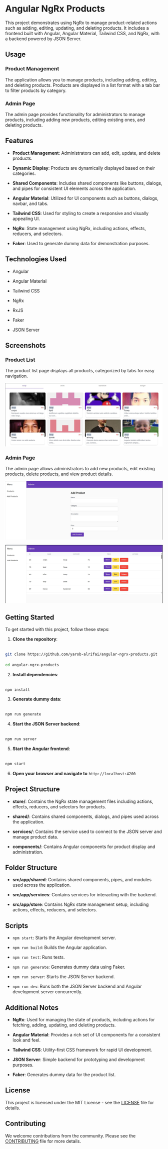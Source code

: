 
<!DOCTYPE  html>

<html  lang="en">

<head>

<meta  charset="UTF-8">

<meta  name="viewport"  content="width=device-width, initial-scale=1.0">

<meta  name="description"  content="This project demonstrates using NgRx to manage product-related actions such as adding, editing, updating, and deleting products. It includes a frontend built with Angular, Angular Material, Tailwind CSS, and NgRx, with a backend powered by JSON Server.">

<meta  name="keywords"  content="Angular, NgRx, Angular Material, Tailwind CSS, JSON Server, CRUD, Product Management">
<title>Angular NgRx Products</title>

</head>

<body>

# Angular NgRx Products

  

This project demonstrates using NgRx to manage product-related actions such as adding, editing, updating, and deleting products. It includes a frontend built with Angular, Angular Material, Tailwind CSS, and NgRx, with a backend powered by JSON Server.

  

## Usage

  

### Product Management

  

The application allows you to manage products, including adding, editing, and deleting products. Products are displayed in a list format with a tab bar to filter products by category.

  

### Admin Page

  

The admin page provides functionality for administrators to manage products, including adding new products, editing existing ones, and deleting products.

  

## Features

  

- **Product Management**: Administrators can add, edit, update, and delete products.

- **Dynamic Display**: Products are dynamically displayed based on their categories.

- **Shared Components**: Includes shared components like buttons, dialogs, and pipes for consistent UI elements across the application.

- **Angular Material**: Utilized for UI components such as buttons, dialogs, navbar, and tabs.

- **Tailwind CSS**: Used for styling to create a responsive and visually appealing UI.

- **NgRx**: State management using NgRx, including actions, effects, reducers, and selectors.

- **Faker**: Used to generate dummy data for demonstration purposes.

  

## Technologies Used

  

- Angular

- Angular Material

- Tailwind CSS

- NgRx

- RxJS

- Faker

- JSON Server

  

## Screenshots

  

### Product List

The product list page displays all products, categorized by tabs for easy navigation.

  

![Product List](./screenshots/product-list.png)

  

### Admin Page

The admin page allows administrators to add new products, edit existing products, delete products, and view product details.

  

![Admin Page 1](./screenshots/admin-page-1.png)

![Admin Page 2](./screenshots/admin-page-2.png)

  

## Getting Started

  

To get started with this project, follow these steps:

  

1. **Clone the repository**:

```bash

git clone https://github.com/yarob-alrifai/angular-ngrx-products.git

cd angular-ngrx-products

```

  

2. **Install dependencies**:

```bash

npm install

```

  

3. **Generate dummy data**:

```bash

npm run generate

```

  

4. **Start the JSON Server backend**:

```bash

npm run server

```

  

5. **Start the Angular frontend**:

```bash

npm start

```

  

6. **Open your browser and navigate to** `http://localhost:4200`

  

## Project Structure

  

- **store/**: Contains the NgRx state management files including actions, effects, reducers, and selectors for products.

- **shared/**: Contains shared components, dialogs, and pipes used across the application.

- **services/**: Contains the service used to connect to the JSON server and manage product data.

- **components/**: Contains Angular components for product display and administration.

  

## Folder Structure

  

- **src/app/shared**: Contains shared components, pipes, and modules used across the application.

- **src/app/services**: Contains services for interacting with the backend.

- **src/app/store**: Contains NgRx state management setup, including actions, effects, reducers, and selectors.

  

## Scripts

  

- `npm start`: Starts the Angular development server.

- `npm run build`: Builds the Angular application.

- `npm run test`: Runs tests.

- `npm run generate`: Generates dummy data using Faker.

- `npm run server`: Starts the JSON Server backend.

- `npm run dev`: Runs both the JSON Server backend and Angular development server concurrently.

  

## Additional Notes

  

- **NgRx**: Used for managing the state of products, including actions for fetching, adding, updating, and deleting products.

- **Angular Material**: Provides a rich set of UI components for a consistent look and feel.

- **Tailwind CSS**: Utility-first CSS framework for rapid UI development.

- **JSON Server**: Simple backend for prototyping and development purposes.

- **Faker**: Generates dummy data for the product list.

  

## License

  

This project is licensed under the MIT License - see the [LICENSE](LICENSE) file for details.

  

## Contributing

  

We welcome contributions from the community. Please see the [CONTRIBUTING](CONTRIBUTING.md) file for more details.
